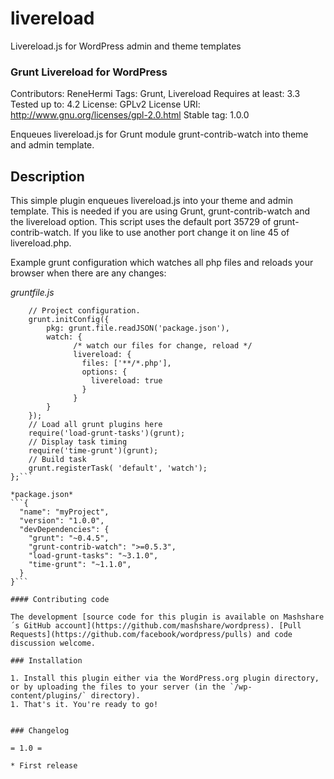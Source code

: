 # livereload
Livereload.js for WordPress admin and theme templates

### Grunt Livereload for WordPress
Contributors: ReneHermi
Tags: Grunt, Livereload
Requires at least: 3.3
Tested up to: 4.2
License: GPLv2
License URI: http://www.gnu.org/licenses/gpl-2.0.html
Stable tag: 1.0.0

Enqueues livereload.js for Grunt module grunt-contrib-watch into theme and admin template.

## Description

This simple plugin enqueues livereload.js into your theme and admin template. This is needed if you are using Grunt, grunt-contrib-watch and the livereload option.
This script uses the default port 35729 of grunt-contrib-watch. If you like to use another port change it on line 45 of livereload.php.

Example grunt configuration which watches all php files and reloads your browser when there are any changes:

*gruntfile.js*

```module.exports = function(grunt) {
    // Project configuration.
    grunt.initConfig({
        pkg: grunt.file.readJSON('package.json'),
        watch: {
              /* watch our files for change, reload */
              livereload: {
                files: ['**/*.php'],
                options: {
                  livereload: true
                }
              }
        }
    });
    // Load all grunt plugins here
    require('load-grunt-tasks')(grunt);
    // Display task timing
    require('time-grunt')(grunt);
    // Build task
    grunt.registerTask( 'default', 'watch');
};```

*package.json*
```{
  "name": "myProject",
  "version": "1.0.0",
  "devDependencies": {
    "grunt": "~0.4.5",
    "grunt-contrib-watch": ">=0.5.3",
    "load-grunt-tasks": "~3.1.0",
    "time-grunt": "~1.1.0",
  }
}```

#### Contributing code

The development [source code for this plugin is available on Mashshare´s GitHub account](https://github.com/mashshare/wordpress). [Pull Requests](https://github.com/facebook/wordpress/pulls) and code discussion welcome.

### Installation

1. Install this plugin either via the WordPress.org plugin directory, or by uploading the files to your server (in the `/wp-content/plugins/` directory).
1. That's it. You're ready to go!


### Changelog

= 1.0 =

* First release
